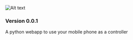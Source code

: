 
![Alt text](http://i.imgur.com/zCnkZj5.png)

### Version 0.0.1


A python webapp to use your mobile phone as a controller